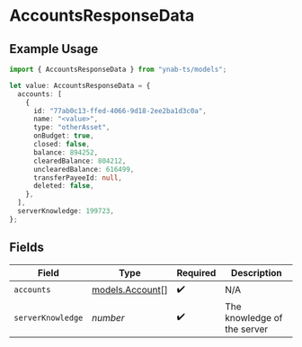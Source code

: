 # AccountsResponseData

## Example Usage

```typescript
import { AccountsResponseData } from "ynab-ts/models";

let value: AccountsResponseData = {
  accounts: [
    {
      id: "77ab0c13-ffed-4066-9d18-2ee2ba1d3c0a",
      name: "<value>",
      type: "otherAsset",
      onBudget: true,
      closed: false,
      balance: 894252,
      clearedBalance: 804212,
      unclearedBalance: 616499,
      transferPayeeId: null,
      deleted: false,
    },
  ],
  serverKnowledge: 199723,
};
```

## Fields

| Field                                    | Type                                     | Required                                 | Description                              |
| ---------------------------------------- | ---------------------------------------- | ---------------------------------------- | ---------------------------------------- |
| `accounts`                               | [models.Account](../models/account.md)[] | :heavy_check_mark:                       | N/A                                      |
| `serverKnowledge`                        | *number*                                 | :heavy_check_mark:                       | The knowledge of the server              |